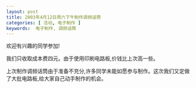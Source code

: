 ```yaml
---
layout: post
title: 2003年4月12日周六下午制作调频话筒
categories: [ 活动, 电子制作 ]
keywords:  电子制作, 调频话筒
---
```


欢迎有兴趣的同学参加!

我们只收取成本费四元。由于使用印刷电路板,价钱比上次高一些。

上次制作调频话筒由于准备不充分,许多同学未能如愿参与制作。这次我们又定做了大批电路板,给大家自己动手制作的机会。